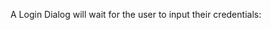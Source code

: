 A Login Dialog will wait for the user to input their credentials:

<snippet id='dialog-login'/>
<snippet id='dialog-login-ts'/>
